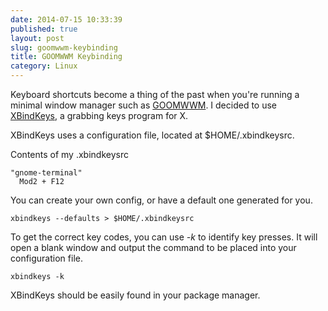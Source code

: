 ```yaml
---
date: 2014-07-15 10:33:39
published: true
layout: post
slug: goomwwm-keybinding
title: GOOMWWM Keybinding
category: Linux
---
```


Keyboard shortcuts become a thing of the past when you're running a minimal window manager such as [GOOMWWM](https://github.com/seanpringle/goomwwm). I decided to use [XBindKeys](http://www.nongnu.org/xbindkeys/xbindkeys.html), a grabbing keys program for X. 

XBindKeys uses a configuration file, located at $HOME/.xbindkeysrc. 

Contents of my .xbindkeysrc

	"gnome-terminal"
	  Mod2 + F12

You can create your own config, or have a default one generated for you.

	xbindkeys --defaults > $HOME/.xbindkeysrc 

To get the correct key codes, you can use _-k_ to identify key presses. It will open a blank window and output the command to be placed into your configuration file.

	xbindkeys -k

XBindKeys should be easily found in your package manager.